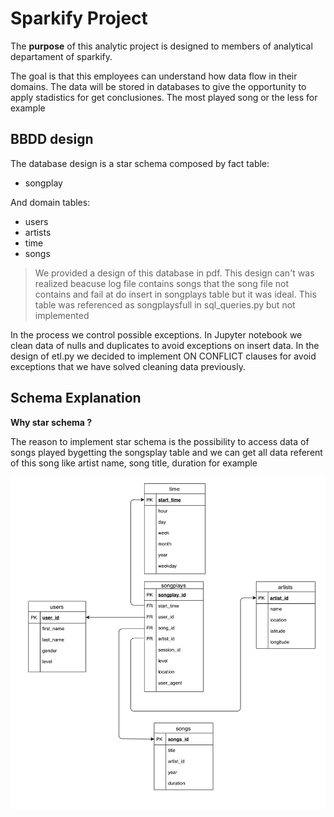 # Sparkify Project

The **purpose** of this analytic project is designed to members of analytical departament of sparkify. 

The goal is that this employees can understand how data flow in their domains. 
The data will be stored in databases to give the opportunity to apply stadistics for get conclusiones. 
The most played song or the less for example

## BBDD design

The database design is a star schema composed by fact table:
- songplay

And domain tables:
- users
- artists
- time 
- songs

> We provided a design of this database in pdf. This design can't was realized beacuse log file contains songs that the song file not contains and fail at do insert in songplays table but it was ideal. This table was referenced as songplaysfull in sql_queries.py but not implemented

In the process we control possible exceptions. In Jupyter notebook we clean data of nulls and duplicates to avoid exceptions on insert data. In the design of etl.py we decided to implement ON CONFLICT clauses for avoid exceptions that we have solved cleaning data previously.

## Schema Explanation

**Why star schema ?**

The reason to implement star schema is the possibility to access data of songs played bygetting the songsplay table and we can get all data referent of this song like artist name, song title, duration for example

![bbdd](bbdd.png)

